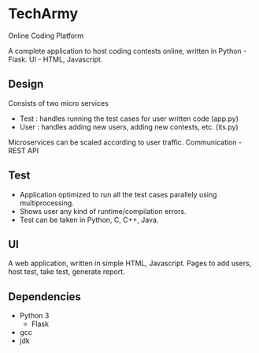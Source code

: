 # TechArmy
Online Coding Platform

A complete application to host coding contests online, written in Python - Flask. UI - HTML, Javascript.

## Design
Consists of two micro services
  - Test : handles running the test cases for user written code (app.py)
  - User : handles adding new users, adding new contests, etc. (its.py)

Microservices can be scaled according to user traffic.
Communication - REST API

## Test 
 - Application optimized to run all the test cases parallely using multiprocessing.
 - Shows user any kind of runtime/compilation errors.
 - Test can be taken in Python, C, C++, Java. 
 
## UI 
A web application, written in simple HTML, Javascript.
Pages to add users, host test, take test, generate report.

## Dependencies
 - Python 3
    - Flask
 - gcc
 - jdk
